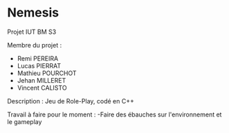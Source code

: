 # Nemesis
Projet IUT BM S3

Membre du projet :

- Remi PEREIRA
- Lucas PIERRAT
- Mathieu POURCHOT
- Jehan MILLERET
- Vincent CALISTO

Description :
Jeu de Role-Play, codé en C++

Travail à faire pour le moment : 
-Faire des ébauches sur l'environnement et le gameplay
